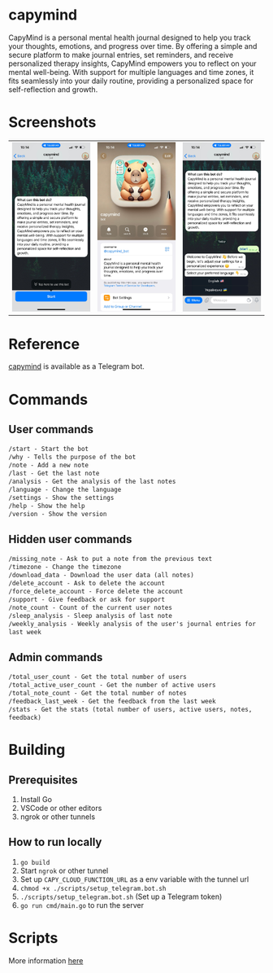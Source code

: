 # capymind

CapyMind is a personal mental health journal designed to help you track your thoughts, emotions, and progress over time. By offering a simple and secure platform to make journal entries, set reminders, and receive personalized therapy insights, CapyMind empowers you to reflect on your mental well-being. With support for multiple languages and time zones, it fits seamlessly into your daily routine, providing a personalized space for self-reflection and growth.

# Screenshots

<table>
  <tr>
    <td><img src="assets/screen1.jpeg" alt="Image 1" width="300"/></td>
    <td><img src="assets/screen2.jpeg" alt="Image 2" width="300"/></td>
    <td><img src="assets/screen3.jpeg" alt="Image 3" width="300"/></td>
  </tr>
</table>

# Reference

<a href="t.me/capymind_bot">capymind</a> is available as a Telegram bot.

# Commands

## User commands
```
/start - Start the bot
/why - Tells the purpose of the bot
/note - Add a new note
/last - Get the last note
/analysis - Get the analysis of the last notes
/language - Change the language
/settings - Show the settings
/help - Show the help
/version - Show the version
```

## Hidden user commands
```
/missing_note - Ask to put a note from the previous text
/timezone - Change the timezone
/download_data - Download the user data (all notes)
/delete_account - Ask to delete the account
/force_delete_account - Force delete the account
/support - Give feedback or ask for support
/note_count - Count of the current user notes
/sleep_analysis - Sleep analysis of last note
/weekly_analysis - Weekly analysis of the user's journal entries for last week
```

## Admin commands
```
/total_user_count - Get the total number of users
/total_active_user_count - Get the number of active users
/total_note_count - Get the total number of notes
/feedback_last_week - Get the feedback from the last week
/stats - Get the stats (total number of users, active users, notes, feedback)
```

# Building

## Prerequisites

1. Install Go
2. VSCode or other editors
3. ngrok or other tunnels

## How to run locally

1. `go build`
2. Start `ngrok` or other tunnel
3. Set up `CAPY_CLOUD_FUNCTION_URL` as a env variable with the tunnel url
4. `chmod +x ./scripts/setup_telegram.bot.sh`
5. `./scripts/setup_telegram.bot.sh` (Set up a Telegram token)
6. `go run cmd/main.go` to run the server

# Scripts

More information <a href="./docs/SCRIPTS.md">here</a>
